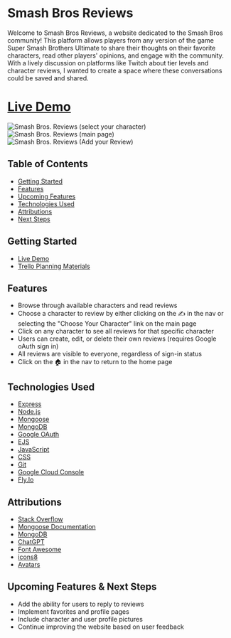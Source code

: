 # Smash Bros Reviews

Welcome to Smash Bros Reviews, a website dedicated to the Smash Bros community! This platform allows players from any version of the game Super Smash Brothers Ultimate to share their thoughts on their favorite characters, read other players' opinions, and engage with the community. With a lively discussion on platforms like Twitch about tier levels and character reviews, I wanted to create a space where these conversations could be saved and shared.

# [Live Demo](https://smash-reviews.fly.dev/)

![Smash Bros. Reviews (select your character)](https://user-images.githubusercontent.com/98829614/235156581-a7183e7f-f470-4ffa-82e3-00696fae82a7.png)
![Smash Bros. Reviews (main page)](https://user-images.githubusercontent.com/98829614/235155229-b16f103a-ee6c-4ac8-a6ca-2d5a0fb39e48.png)
![Smash Bros. Reviews (Add your Review)](https://user-images.githubusercontent.com/98829614/235156187-c5af2a1c-3127-4464-8050-796405fd6ec3.png)

## Table of Contents

- [Getting Started](#getting-started)
- [Features](#features)
- [Upcoming Features](#upcoming-features)
- [Technologies Used](#technologies-used)
- [Attributions](#attributions)
- [Next Steps](#next-steps)

## Getting Started

- [Live Demo](https://smash-reviews.fly.dev/)
- [Trello Planning Materials](https://trello.com/invite/b/UglKeBPt/ATTI2c5823a726dbfa478802fbc215e749d8727F58AD/smash-bros-characters-review-site)

## Features

- Browse through available characters and read reviews
- Choose a character to review by either clicking on the ✍️ in the nav or selecting the "Choose Your Character" link on the main page
- Click on any character to see all reviews for that specific character
- Users can create, edit, or delete their own reviews (requires Google oAuth sign in)
- All reviews are visible to everyone, regardless of sign-in status
- Click on the 🏠 in the nav to return to the home page

## Technologies Used

- [Express](https://expressjs.com/)
- [Node.js](https://nodejs.org/)
- [Mongoose](https://mongoosejs.com/)
- [MongoDB](https://www.mongodb.com/)
- [Google OAuth](https://developers.google.com/identity)
- [EJS](https://ejs.co/)
- [JavaScript](https://developer.mozilla.org/en-US/docs/Web/JavaScript)
- [CSS](https://developer.mozilla.org/en-US/docs/Web/CSS)
- [Git](https://git-scm.com/)
- [Google Cloud Console](https://console.cloud.google.com/)
- [Fly.Io](https://fly.io/)

## Attributions

- [Stack Overflow](https://stackoverflow.com/)
- [Mongoose Documentation](https://mongoosejs.com/docs/index.html)
- [MongoDB](https://www.mongodb.com/)
- [ChatGPT](https://www.openai.com/)
- [Font Awesome](https://fontawesome.com/)
- [icons8](https://icons8.com/)
- [Avatars](https://nintendo.fandom.com/)

## Upcoming Features & Next Steps

- Add the ability for users to reply to reviews
- Implement favorites and profile pages
- Include character and user profile pictures
- Continue improving the website based on user feedback
